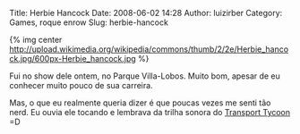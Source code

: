 Title: Herbie Hancock
Date: 2008-06-02 14:28
Author: luizirber
Category: Games, roque enrow
Slug: herbie-hancock

{% img center http://upload.wikimedia.org/wikipedia/commons/thumb/2/2e/Herbie_hancock.jpg/600px-Herbie_hancock.jpg %}

Fui no show dele ontem, no Parque Villa-Lobos. Muito bom, apesar de eu
conhecer muito pouco de sua carreira.

Mas, o que eu realmente queria dizer é que poucas vezes me senti tão
nerd. Eu ouvia ele tocando e lembrava da trilha sonora do
[Transport Tycoon][] =D

  [Transport Tycoon]: http://en.wikipedia.org/wiki/Transport_Tycoon
